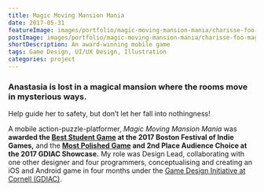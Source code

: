 ```yaml
---
title: Magic Moving Mansion Mania
date: 2017-05-31
featureImage: images/portfolio/magic-moving-mansion-mania/charisse-foo-magic-moving-mansion-mania-01-thumbnail.jpg
postImage: images/portfolio/magic-moving-mansion-mania/charisse-foo-magic-moving-mansion-mania-01.jpg
shortDescription: An award-winning mobile game
tags: Game Design, UI/UX Design, Illustration
categories: project
---
```


### Anastasia is lost in a magical mansion where the rooms move in mysterious ways.

Help guide her to safety, but don’t let her fall into nothingness!

A mobile action-puzzle-platformer, _Magic Moving Mansion Mania_ was **awarded the [Best Student Game](http://www.cis.cornell.edu/cis-team-wins-best-student-game-games-festival) at the 2017 Boston Festival of Indie Games,** and the **[Most Polished Game](http://gdiac.cs.cornell.edu/news/index.php?id=24) and 2nd Place Audience Choice at the 2017 GDIAC Showcase.** My role was Design Lead, collaborating with one other designer and four programmers, conceptualising and creating an iOS and Android game in four months under the [Game Design Initiative at Cornell (GDIAC)](http://gdiac.cis.cornell.edu/).
